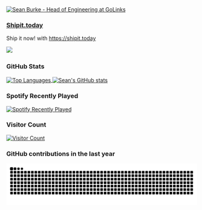 <a href="https://www.linkedin.com/in/seantomburke">
  <picture>
    <source
      media="(prefers-color-scheme: dark)"
      srcset="https://capsule-render.vercel.app/api?type=venom&color=0:00beac,100:00a3e7&height=190&section=header&text=Sean%20Thomas%20Burke&fontSize=50&fontColor=DDD&animation=fadeIn&fontAlignY=35&desc=Head%20of%20Engineering%20at%20GoLinks&descAlignY=0&descAlign=0&section=header" 
    />
    <source
      media="(prefers-color-scheme: light)"
      srcset="https://capsule-render.vercel.app/api?type=venom&color=0:00beac,100:00a3e7&height=190&section=header&text=Sean%20Thomas%20Burke&fontSize=50&fontColor=222&animation=fadeIn&fontAlignY=35&desc=Head%20of%20Engineering%20at%20GoLinks&descAlignY=0&descAlign=0&section=header" 
    />
    <img
      alt="Sean Burke - Head of Engineering at GoLinks"
      src="https://capsule-render.vercel.app/api?type=venom&color=0:00beac,100:00a3e7&height=190&section=header&text=Sean%20Thomas%20Burke&fontSize=50&fontColor=222&animation=fadeIn&fontAlignY=35&desc=Head%20of%20Engineering%20at%20GoLinks&descAlignY=0&descAlign=0&section=header"
    />
  </picture>
</a>

### [Shipit.today](https://shipit.today)

Ship it now! with https://shipit.today

[![](https://i.shipit.today)](https://shipit.today)

### GitHub Stats

<a href="https://www.linkedin.com/in/seantomburke">
  <picture>
    <source
      media="(prefers-color-scheme: dark)"
      srcset="https://github-readme-stats.vercel.app/api/top-langs/?username=seantomburke&theme=dark&layout=compact&langs_count=8&card_width=320&hide_border=true"
    />
    <source
      media="(prefers-color-scheme: light)"
      srcset="https://github-readme-stats.vercel.app/api/top-langs/?username=seantomburke&layout=compact&langs_count=8&card_width=320&hide_border=true"
    />
    <img
      alt="Top Languages"
      height="200"
      align="center"
      src="https://github-readme-stats.vercel.app/api/top-langs/?username=seantomburke&layout=compact&langs_count=8&card_width=320&hide_border=true"
    />
  </picture>
</a>

<a href="https://www.linkedin.com/in/seantomburke">
  <picture>
    <source
      media="(prefers-color-scheme: dark)"
      srcset="https://github-readme-stats.vercel.app/api?username=seantomburke&theme=dark&show_icons=true&hide_border=true&count_private=true"
    />
    <source
      media="(prefers-color-scheme: light)"
      srcset="https://github-readme-stats.vercel.app/api?username=seantomburke&show_icons=true&hide_border=true&count_private=true"
    />
    <img
      alt="Sean's GitHub stats"
      height="200"
      align="center"
      src="https://github-readme-stats.vercel.app/api?username=seantomburke&show_icons=true&hide_border=true&count_private=true"
    />
  </picture>
</a>

### Spotify Recently Played

[![Spotify Recently Played](https://spotify-recently-played-readme.vercel.app/api?user=121453225&width=500)](https://open.spotify.com/user/121453225)

### Visitor Count
<a href="https://www.linkedin.com/in/seantomburke">
  <picture>
    <source
      media="(prefers-color-scheme: dark)"
      srcset="https://profile-counter.glitch.me/seantomburke/count.svg"
    />
    <source
      media="(prefers-color-scheme: light)"
      srcset="https://profile-counter.glitch.me/seantomburke/count.svg"
    />
    <img alt="Visitor Count" src="https://profile-counter.glitch.me/seantomburke/count.svg" />
  </picture>
</a>

### GitHub contributions in the last year
<a href="https://www.linkedin.com/in/seantomburke">
  <picture>
    <source
      media="(prefers-color-scheme: dark)"
      srcset="https://raw.githubusercontent.com/seantomburke/seantomburke/refs/heads/gh-pages/github-snake-dark.svg"
    />
    <source
      media="(prefers-color-scheme: light)"
      srcset="https://raw.githubusercontent.com/seantomburke/seantomburke/refs/heads/gh-pages/github-snake.svg"
    />
    <img
      alt="GitHub contributions"
      src="https://raw.githubusercontent.com/seantomburke/seantomburke/refs/heads/gh-pages/github-snake.svg"
    />
  </picture>
</a>
